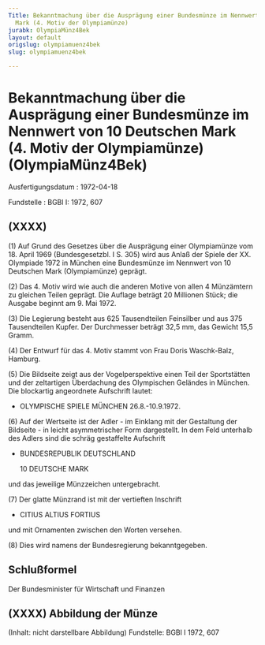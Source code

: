 ```yaml
---
Title: Bekanntmachung über die Ausprägung einer Bundesmünze im Nennwert von 10 Deutschen
  Mark (4. Motiv der Olympiamünze)
jurabk: OlympiaMünz4Bek
layout: default
origslug: olympiamuenz4bek
slug: olympiamuenz4bek

---
```


# Bekanntmachung über die Ausprägung einer Bundesmünze im Nennwert von 10 Deutschen Mark (4. Motiv der Olympiamünze) (OlympiaMünz4Bek)

Ausfertigungsdatum
:   1972-04-18

Fundstelle
:   BGBl I: 1972, 607



## (XXXX)

(1) Auf Grund des Gesetzes über die Ausprägung einer Olympiamünze vom
18\. April 1969 (Bundesgesetzbl. I S. 305) wird aus Anlaß der Spiele
der XX. Olympiade 1972 in München eine Bundesmünze im Nennwert von 10
Deutschen Mark (Olympiamünze) geprägt.

(2) Das 4. Motiv wird wie auch die anderen Motive von allen 4
Münzämtern zu gleichen Teilen geprägt. Die Auflage beträgt 20
Millionen Stück; die Ausgabe beginnt am 9. Mai 1972.

(3) Die Legierung besteht aus 625 Tausendteilen Feinsilber und aus 375
Tausendteilen Kupfer. Der Durchmesser beträgt 32,5 mm, das Gewicht
15,5 Gramm.

(4) Der Entwurf für das 4. Motiv stammt von Frau Doris Waschk-Balz,
Hamburg.

(5) Die Bildseite zeigt aus der Vogelperspektive einen Teil der
Sportstätten und der zeltartigen Überdachung des Olympischen Geländes
in München. Die blockartig angeordnete Aufschrift lautet:

*   OLYMPISCHE SPIELE MÜNCHEN 26.8.-10.9.1972.




(6) Auf der Wertseite ist der Adler - im Einklang mit der Gestaltung
der Bildseite - in leicht asymmetrischer Form dargestellt. In dem Feld
unterhalb des Adlers sind die schräg gestaffelte Aufschrift

*   BUNDESREPUBLIK DEUTSCHLAND

    10 DEUTSCHE MARK



und das jeweilige Münzzeichen untergebracht.

(7) Der glatte Münzrand ist mit der vertieften Inschrift

*   CITIUS ALTIUS FORTIUS



und mit Ornamenten zwischen den Worten versehen.

(8) Dies wird namens der Bundesregierung bekanntgegeben.


## Schlußformel

Der Bundesminister für Wirtschaft und Finanzen


## (XXXX) Abbildung der Münze

(Inhalt: nicht darstellbare Abbildung)
Fundstelle: BGBl I 1972, 607

